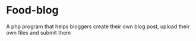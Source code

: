 # Food-blog
A php program that helps bloggers create their own blog post, upload their own files and submit them 
